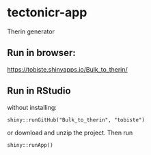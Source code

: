 # tectonicr-app
Therin generator

## Run in browser:
https://tobiste.shinyapps.io/Bulk_to_therin/

## Run in RStudio
without installing:
```
shiny::runGitHub("Bulk_to_therin", "tobiste")
```

or download and unzip the project. Then run
```
shiny::runApp()
```
